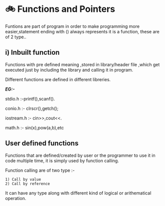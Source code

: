 # 🚲 Functions and Pointers

Funtions are part of program in order to make programming more easier,statement ending with () always represents it is a function, these are of 2 type..

## i) Inbuilt function 

Functions with pre defined meaning ,stored in library/header file ,which get executed just by including the library and calling it in program.

Different functions are defined in different libreries.

***EG:-***

stdio.h :-printf(),scanf().

conio.h :- clrscr(),getch();

iostream.h :- cin>>,cout<<.

math.h :- sin(x),pow(a,b),etc

## User defined functions 

Functions that are defined/created by user or the programmer to use it in code multiple time, it is simply used by function calling.

Function calling are of two type :- 
   
    1) Call by value
    2) Call by reference 
    
It can have any type along with different kind of logical or arithematical operation.
